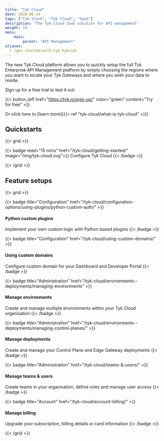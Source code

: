 ```yaml
---
title: "Tyk Cloud"
date: 2020-06-24
tags: ["Tyk Stack", "Tyk Cloud", "SaaS"]
description: "The Tyk Cloud SaaS solution for API management"
weight: 10
menu:
    main:
        parent: "API Management"
aliases:
  - /get-started/with-tyk-hybrid/
---
```


The new Tyk Cloud platform allows you to quickly setup the full Tyk Enterprise API Management platform by simply choosing the regions where you want to locate your Tyk Gateways and where you wish your data to reside.

Sign up for a free trial to test it out:

{{< button_left href="https://tyk.io/sign-up/" color="green" content="Try for free" >}}


Or click here to [learn more]({{< ref "tyk-cloud/what-is-tyk-cloud" >}})

## Quickstarts

{{< grid >}}

{{< badge read="15 mins" href="/tyk-cloud/getting-started/" image="/img/tyk-cloud.svg">}}
Configure Tyk Cloud
{{< /badge >}}

{{< /grid >}}

## Feature setups

{{< grid >}}

{{< badge title="Configuration" href="/tyk-cloud/configuration-options/using-plugins/python-custom-auth/" >}}
#### Python custom plugins
Implement your own custom logic with Python based plugins
{{< /badge >}}


{{< badge title="Configuration" href="/tyk-cloud/using-custom-domains/" >}}
#### Using custom domains
Configure custom domain for your Dashboard and Developer Portal
{{< /badge >}}


{{< badge title="Administration" href="/tyk-cloud/environments--deployments/managing-environments" >}}
#### Manage environments
Create and manage multiple environments within your Tyk Cloud organisation
{{< /badge >}}


{{< badge title="Administration" href="/tyk-cloud/environments--deployments/managing-control-planes/" >}}
#### Manage deployments
Create and manage your Control Plane and Edge Gateway deployments
{{< /badge >}}


{{< badge title="Administration" href="/tyk-cloud/teams-&-users/" >}}
#### Manage teams & users
Create teams in your organisation, define roles and manage user access
{{< /badge >}}


{{< badge title="Account" href="/tyk-cloud/account-billing/" >}}
#### Manage billing
Upgrade your subscription, billing details or card information
{{< /badge >}}

{{< /grid >}}
